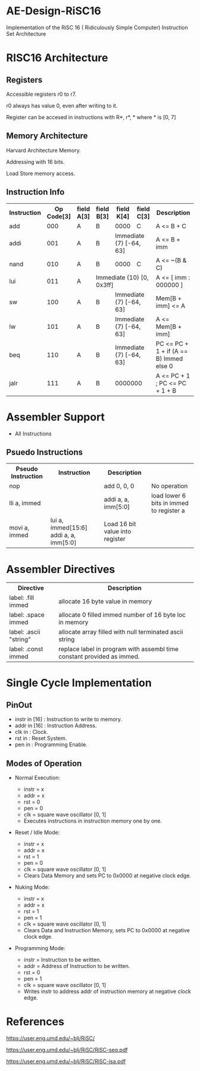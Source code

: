# AE-Design-RiSC16
Implementation of the RiSC 16 ( Ridiculously Simple Computer) Instruction Set Architecture

# RISC16 Architecture
## Registers

Accessible registers r0 to r7.

r0 always has value 0, even after writing to it.

Register can be accesed in instructions with R*, r*, * where * is [0, 7]

## Memory Architecture

Harvard Architecture Memory.

Addressing with 16 bits.

Load Store memory access.

## Instruction Info


<table>
    <tr>
        <th> Instruction </th>
        <th> Op Code[3] </th>
        <th> field A[3] </th>
        <th> field B[3] </th>
        <th> field K[4] </th>
        <th> field C[3] </th>
        <th> Description</th>
    </tr>
    <tr>
        <td> add </td>
        <td> 000 </td>
        <td> A </td>
        <td> B </td>
        <td> 0000 </td>
        <td> C </td>
        <td> A <= B + C </td>
    </tr>
    <tr>
        <td> addi </td>
        <td> 001 </td>
        <td> A </td>
        <td> B </td>
        <td colspan="2"> Immediate (7) [-64, 63] </td>
        <td> A <= B + imm </td>
    </tr>
    <tr>
        <td> nand </td>
        <td> 010 </td>
        <td> A </td>
        <td> B </td>
        <td> 0000 </td>
        <td> C </td>
        <td> A <= ~(B & C) </td>
    </tr>
    <tr>
        <td> lui </td>
        <td> 011 </td>
        <td> A </td>
        <td colspan="3"> Immediate (10) [0, 0x3ff] </td>     
        <td> A <= [ imm : 000000 ] </td>
    </tr>
    <tr>
        <td> sw </td>
        <td> 100 </td>
        <td> A </td>
        <td> B </td>
        <td colspan="2"> Immediate (7) [-64, 63] </td>
        <td> Mem[B + imm] <= A </td>
    </tr>
    <tr>
        <td> lw </td>
        <td> 101 </td>
        <td> A </td>
        <td> B </td>
        <td colspan="2"> Immediate (7) [-64, 63] </td>
        <td> A <= Mem[B + imm] </td>
    </tr>
    <tr>
        <td> beq </td>
        <td> 110 </td>
        <td> A </td>
        <td> B </td>
        <td colspan="2"> Immediate (7) [-64, 63] </td>
        <td> PC <= PC + 1 + if (A == B) Immed else 0</td>
    </tr>
    <tr>
        <td> jalr </td>
        <td> 111 </td>
        <td> A </td>
        <td> B </td>
        <td colspan="2"> 0000000 </td>
        <td> A <= PC + 1 ; PC <= PC + 1 + B</td>
    </tr>
</table>

# Assembler Support

- All Instructions

## Psuedo Instructions

<table>
    <tr>
        <th> Pseudo Instruction </th>
        <th> Instruction        </th>
        <th> Description        </th>
    </tr>
    <tr>
        <td> nop <td>
        <td> add 0, 0, 0 </td>
        <td> No operation </td>
    </tr>
    <tr>
        <td> lli a, immed <td>
        <td> addi a, a, imm[5:0] </td>
        <td> load lower 6 bits in immed to register a</td>
    </tr>
    <tr>
        <td> movi a, immed </td>
        <td> lui a, immed[15:6]
             addi a, a, imm[5:0]</td>
        <td> Load 16 bit value into register </td>
    </tr>
</table>

# Assembler Directives

<table>
    <tr> 
        <th> Directive </th>
        <th> Description </th>
    </tr>
    <tr>
        <td> label: .fill immed </td>
        <td> allocate 16 byte value in memory </td>
    </tr>
    <tr>
        <td> label: .space immed </td>
        <td> allocate 0 filled immed number of 16 byte loc in memory </td>
    <tr>
        <td> label: .ascii "string" </td>
        <td> allocate array filled with null terminated ascii string</td>
    </tr>
    <tr>
        <td> label: .const immed </td>
        <td> replace label in program with assembl time constant provided as immed. </td>
    </tr>
</table>

# Single Cycle Implementation

## PinOut

- instr           in  [16]   : Instruction to write to memory.
- addr            in  [16]   : Instruction Address.
- clk             in         : Clock.
- rst             in         : Reset System.
- pen             in         : Programming Enable.

## Modes of Operation

- Normal Execution:
    - instr     = x
    - addr      = x
    - rst       = 0
    - pen       = 0
    - clk       = square wave oscillator [0, 1]
    - Executes instructions in instruction memory one by one.

- Reset / Idle Mode:
    - instr     = x
    - addr      = x
    - rst       = 1
    - pen       = 0
    - clk       = square wave oscillator [0, 1]
    - Clears Data Memory and sets PC to 0x0000 at negative clock edge.

- Nuking Mode:
    - instr     = x
    - addr      = x
    - rst       = 1
    - pen       = 1
    - clk       = square wave oscillator [0, 1]
    - Clears Data and Instruction Memory, sets PC to 0x0000 at negative clock edge.

- Programming Mode:
    - instr     = Instruction to be written.
    - addr      = Address of Instruction to be written.
    - rst       = 0
    - pen       = 1
    - clk       = square wave oscillator [0, 1]
    - Writes instr to address addr of instruction memory at negative clock edge.


# References

https://user.eng.umd.edu/~blj/RiSC/

https://user.eng.umd.edu/~blj/RiSC/RiSC-seq.pdf

https://user.eng.umd.edu/~blj/RiSC/RiSC-isa.pdf
